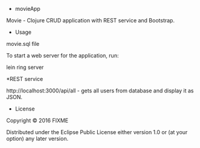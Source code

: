 * movieApp

Movie - Clojure CRUD application with REST service and Bootstrap.

* Usage

movie.sql file

To start a web server for the application, run:

lein ring server


*REST service

http://localhost:3000/api/all - gets all users from database and display it as JSON.


* License

Copyright © 2016 FIXME

Distributed under the Eclipse Public License either version 1.0 or (at
your option) any later version.
